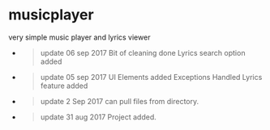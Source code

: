 # musicplayer
very simple music player and lyrics viewer
- > update 06 sep 2017
    Bit of cleaning done
    Lyrics search option added
- > update 05 sep 2017
    UI Elements added
	Exceptions Handled
	Lyrics feature added
- > update 2 Sep 2017
    can pull files from directory.
- > update 31 aug 2017
    Project added.

